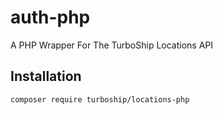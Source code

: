 # auth-php
A PHP Wrapper For The TurboShip Locations API

## Installation

```
composer require turboship/locations-php
```
